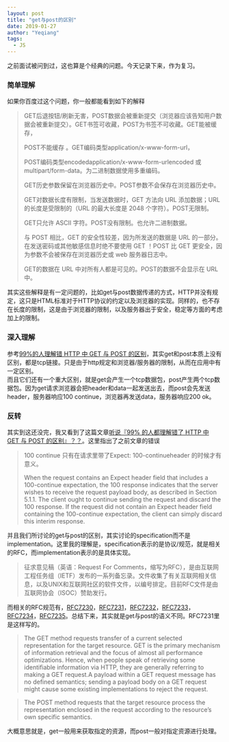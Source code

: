 ```yaml
---
layout: post
title: "get与post的区别"
date: 2019-01-27
author: "Yeqiang"
tags:
  - JS
---
```


之前面试被问到过，这也算是个经典的问题。今天记录下来，作为复习。

### 简单理解
如果你百度过这个问题，你一般都能看到如下的解释

> GET后退按钮/刷新无害，POST数据会被重新提交（浏览器应该告知用户数据会被重新提交）。GET书签可收藏，POST为书签不可收藏。GET能被缓存，
> 
> POST不能缓存 。GET编码类型application/x-www-form-url，
> 
> POST编码类型encodedapplication/x-www-form-urlencoded 或 multipart/form-data。为二进制数据使用多重编码。
> 
> GET历史参数保留在浏览器历史中。POST参数不会保存在浏览器历史中。
> 
> GET对数据长度有限制，当发送数据时，GET 方法向 URL 添加数据；URL 的长度是受限制的（URL 的最大长度是 2048 个字符）。POST无限制。
> 
> GET只允许 ASCII 字符。POST没有限制。也允许二进制数据。
> 
> 与 POST 相比，GET 的安全性较差，因为所发送的数据是 URL 的一部分。在发送密码或其他敏感信息时绝不要使用 GET ！POST 比 GET 更安全，因为参数不会被保存在浏览器历史或 web 服务器日志中。
> 
> GET的数据在 URL 中对所有人都是可见的。POST的数据不会显示在 URL 中。

其实这些解释是有一定问题的，比如get与post数据传递的方式，HTTP并没有规定，这只是HTML标准对于HTTP协议的约定以及浏览器的实现。同样的，也不存在长度的限制，这是由于浏览器的限制，以及服务器出于安全，稳定等方面的考虑加上的限制。

### 深入理解
参考[99%的人理解错 HTTP 中 GET 与 POST 的区别](https://mp.weixin.qq.com/s?__biz=MzI3NzIzMzg3Mw==&mid=100000054&idx=1&sn=71f6c214f3833d9ca20b9f7dcd9d33e4#rd)，其实get和post本质上没有区别，都是tcp链接。只是由于http规定和浏览器/服务器的限制，从而在应用中有一定区别。  
而且它们还有一个重大区别，就是get会产生一个tcp数据包，post产生两个tcp数据包。因为get请求浏览器会把header和data一起发送出去，而post会先发送header，服务器响应100 continue，浏览器再发送data，服务器响应200 ok。

### 反转
其实到这还没完，我又看到了这篇文章[听说『99% 的人都理解错了 HTTP 中 GET 与 POST 的区别』？？](https://zhuanlan.zhihu.com/p/25028045)。这里指出了之前文章的错误
> 100 continue 只有在请求里带了Expect: 100-continueheader 的时候才有意义。
> 
> When the request contains an Expect header field that includes a 100-continue expectation, the 100 response indicates that the server wishes to receive the request payload body, as described in Section 5.1.1. The client ought to continue sending the request and discard the 100 response. If the request did not contain an Expect header field containing the 100-continue expectation, the client can simply discard this interim response.

并且我们所讨论的get与post的区别，其实讨论的specification而不是implementation。这里我的理解是，specification表示的是协议/规范，就是相关的RFC，而implementation表示的是具体实现。  
> 征求意见稿（英语：Request For Comments，缩写为RFC），是由互联网工程任务组（IETF）发布的一系列备忘录。文件收集了有关互联网相关信息，以及UNIX和互联网社区的软件文件，以编号排定。目前RFC文件是由互联网协会（ISOC）赞助发行。

而相关的RFC规范有，[RFC7230](https://link.zhihu.com/?target=https%3A//tools.ietf.org/html/rfc7230)，[RFC7231](https://link.zhihu.com/?target=https%3A//tools.ietf.org/html/rfc7231)，[RFC7232](https://link.zhihu.com/?target=https%3A//tools.ietf.org/html/rfc7232)，[RFC7233](https://link.zhihu.com/?target=https%3A//tools.ietf.org/html/rfc7233)，[RFC7234](https://link.zhihu.com/?target=https%3A//tools.ietf.org/html/rfc7234)，[RFC7235](https://link.zhihu.com/?target=https%3A//tools.ietf.org/html/rfc7235)。总结下来，其实就是get与post的语义不同。RFC7231里是这样写的。
> The GET method requests transfer of a current selected representation for the target resource. GET is the primary mechanism of information retrieval and the focus of almost all performance optimizations. Hence, when people speak of retrieving some identifiable information via HTTP, they are generally referring to making a GET request.A payload within a GET request message has no defined semantics; sending a payload body on a GET request might cause some existing implementations to reject the request.

> The POST method requests that the target resource process the representation enclosed in the request according to the resource’s own specific semantics.

大概意思就是，get一般用来获取指定的资源，而post一般对指定资源进行处理。